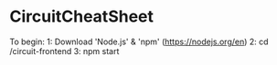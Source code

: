 # CircuitCheatSheet

To begin:
1: Download 'Node.js' & 'npm' (https://nodejs.org/en)
2: cd /circuit-frontend
3: npm start
